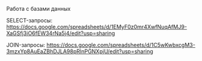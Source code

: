 Работа с базами данных

SELECT-запросы: https://docs.google.com/spreadsheets/d/1EMyF0z0mr4XwfNuqAfMJ9-XaGSfj3iO6fEW34rNa5j4/edit?usp=sharing

JOIN-запросы: https://docs.google.com/spreadsheets/d/1C5wKwbxcgM3-3mzxYp8AuEaZBhDJLA98pRlnPGNXpjU/edit?usp=sharing
